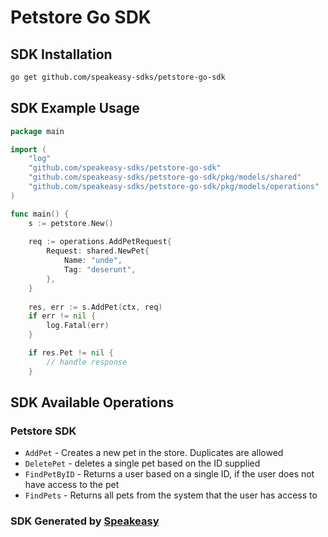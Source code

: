 # Petstore Go SDK

<!-- Start SDK Installation -->
## SDK Installation

```bash
go get github.com/speakeasy-sdks/petstore-go-sdk
```
<!-- End SDK Installation -->

## SDK Example Usage
<!-- Start SDK Example Usage -->
```go
package main

import (
    "log"
    "github.com/speakeasy-sdks/petstore-go-sdk"
    "github.com/speakeasy-sdks/petstore-go-sdk/pkg/models/shared"
    "github.com/speakeasy-sdks/petstore-go-sdk/pkg/models/operations"
)

func main() {
    s := petstore.New()
    
    req := operations.AddPetRequest{
        Request: shared.NewPet{
            Name: "unde",
            Tag: "deserunt",
        },
    }
    
    res, err := s.AddPet(ctx, req)
    if err != nil {
        log.Fatal(err)
    }

    if res.Pet != nil {
        // handle response
    }
```
<!-- End SDK Example Usage -->

<!-- Start SDK Available Operations -->
## SDK Available Operations

### Petstore SDK

* `AddPet` - Creates a new pet in the store. Duplicates are allowed
* `DeletePet` - deletes a single pet based on the ID supplied
* `FindPetByID` - Returns a user based on a single ID, if the user does not have access to the pet
* `FindPets` - Returns all pets from the system that the user has access to

<!-- End SDK Available Operations -->

### SDK Generated by [Speakeasy](https://docs.speakeasyapi.dev/docs/using-speakeasy/client-sdks)
